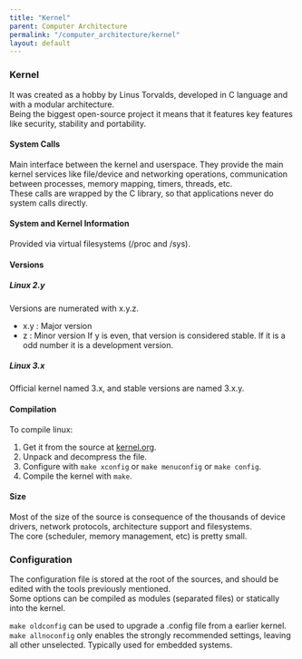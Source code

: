 ```yaml
---
title: "Kernel"
parent: Computer Architecture
permalink: "/computer_architecture/kernel"
layout: default
---
```


### Kernel

It was created as a hobby by Linus Torvalds, developed in C language and with a modular architecture.  
Being the biggest open-source project it means that it features key features like security, stability and portability.

#### System Calls
Main interface between the kernel and userspace. They provide the main kernel services like file/device and networking operations, communication between processes, memory mapping, timers, threads, etc.  
These calls are wrapped by the C library, so that applications never do system calls directly.

#### System and Kernel Information
Provided via virtual filesystems (/proc and /sys).

#### Versions
##### Linux 2.y
Versions are numerated with x.y.z.
* x.y : Major version
* z : Minor version
If y is even, that version is considered stable. If it is a odd number it is a development version.
##### Linux 3.x
Official kernel named 3.x, and stable versions are named 3.x.y.

#### Compilation
To compile linux:
1. Get it from the source at [kernel.org](https://kernel.org/).
2. Unpack and decompress the file.
3. Configure with `make xconfig` or `make menuconfig` or `make config`.
4. Compile the kernel with `make`.

#### Size
Most of the size of the source is consequence of the thousands of device drivers, network protocols, architecture support and filesystems.  
The core (scheduler, memory management, etc) is pretty small.

### Configuration
The configuration file is stored at the root of the sources, and should be edited with the tools previously mentioned.  
Some options can be compiled as modules (separated files) or statically into the kernel.  

`make oldconfig` can be used to upgrade a .config file from a earlier kernel.
`make allnoconfig` only enables the strongly recommended settings, leaving all other unselected. Typically used for embedded systems.
